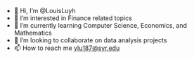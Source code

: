 - 👋 Hi, I’m @LouisLuyh
- 👀 I’m interested in Finance related topics
- 🌱 I’m currently learning Computer Science, Economics, and Mathematics
- 💞️ I’m looking to collaborate on data analysis projects
- 📫 How to reach me ylu187@syr.edu

<!---
LouisLuyh/LouisLuyh is a ✨ special ✨ repository because its `README.md` (this file) appears on your GitHub profile.
You can click the Preview link to take a look at your changes.
--->
